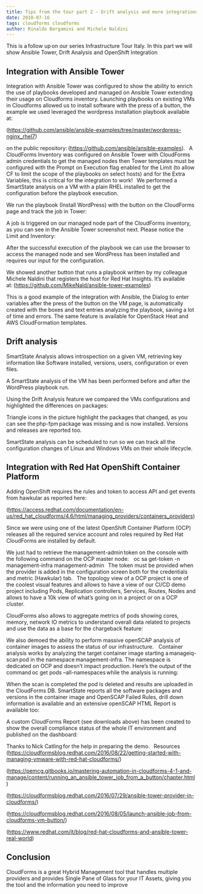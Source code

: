 ```yaml
---
title: Tips from the tour part 2 - Drift analysis and more integrations 
date: 2018-07-16
tags: cloudforms cloudforms
author: Rinaldo Bergamini and Michele Naldini
---
```


This is a follow up on our series Infrastructure Tour Italy. In this part we will show Ansible Tower, Drift Analysis and OpenShift Integration

## Integration with Ansible Tower ##

Integration with Ansible Tower was configured to show the ability to enrich the use of playbooks developed and managed on Ansible Tower extending their usage on Cloudforms inventory. Launching playbooks on existing VMs in Cloudforms allowed us to install software with the press of a button, the example we used leveraged the wordpress installation playbook available at:

(<https://github.com/ansible/ansible-examples/tree/master/wordpress-nginx_rhel7>)

on the public repository: (<https://github.com/ansible/ansible-examples>).
  
A CloudForms Inventory was configured on Ansible Tower with CloudForms admin credentials to get the managed nodes then Tower templates must be configured with the Prompt on Execution flag enabled for the Limit (to allow CF to limit the scope of the playbooks on select hosts) and for the Extra Variables, this is critical for the integration to work!
  
We performed a SmartState analysis on a VM with a plain RHEL installed to get the configuration before the playbook execution.

We run the playbook (Install WordPress) with the button on the CloudForms page and track the job in Tower:

A job is triggered on our managed node part of the CloudForms inventory, as you can see in the Ansible Tower screenshot next. Please notice the Limit and Inventory:

After the successful execution of the playbook we can use the browser to access the managed node and see WordPress has been installed and requires our input for the configuration.

We showed another button that runs a playbook written by my colleague Michele Naldini that registers the host for Red Hat Insights. It’s available at: (<https://github.com/MikeNald/ansible-tower-examples>)

This is a good example of the integration with Ansible, the Dialog to enter variables after the press of the button on the VM page, is automatically created with the boxes and text entries analyzing the playbook, saving a lot of time and errors. The same feature is available for OpenStack Heat and AWS CloudFormation templates.
  
## Drift analysis ##

SmartState Analysis allows introspection on a given VM, retrieving key information like Software installed, versions, users, configuration or even files.

A SmartState analysis of the VM has been performed before and after the WordPress playbook run.

Using the Drift Analysis feature we compared the VMs configurations and highlighted the differences on packages:

Triangle icons in the picture highlight the packages that changed, as you can see the php-fpm package was missing and is now installed. Versions and releases are reported too.

SmartState analysis can be scheduled to run so we can track all the configuration changes of Linux and Windows VMs on their whole lifecycle.

## Integration with Red Hat OpenShift Container Platform ##

Adding OpenShift requires the rules and token to access API and get events from hawkular as reported here:

(<https://access.redhat.com/documentation/en-us/red_hat_cloudforms/4.6/html/managing_providers/containers_providers>)

Since we were using one of the latest OpenShift Container Platform (OCP) releases all the required service account and roles required by Red Hat CloudForms are installed by default.

We just had to retrieve the management-admin token on the console with the following command on the OCP master node:  
  
oc sa get-token -n management-infra management-admin
  
The token must be provided when the provider is added in the configuration screen both for the credentials and metric (Hawkular) tab.
  
The topology view of a OCP project is one of the coolest visual features and allows to have a view of our CI/CD demo project including Pods, Replication controllers, Services, Routes, Nodes and allows to have a 10k view of what’s going on in a project or on a OCP cluster.

CloudForms also allows to aggregate metrics of pods showing cores, memory, network IO metrics to understand overall data related to projects and use the data as a base for the chargeback feature:

We also demoed the ability to perform massive openSCAP analysis of container images to assess the status of our infrastructure.  
  
Container analysis works by analyzing the target container image starting a manageiq-scan pod in the namespace management-infra. The namespace is dedicated on OCP and doesn’t impact production. Here’s the output of the command oc get pods –all-namespaces while the analysis is running:

When the scan is completed the pod is deleted and results are uploaded in the CloudForms DB. SmartState reports all the software packages and versions in the container image and OpenSCAP Failed Rules, drill down information is available and an extensive openSCAP HTML Report is available too:

A custom CloudForms Report (see downloads above) has been created to show the overall compliance status of the whole IT environment and published on the dashboard:

Thanks to Nick Catling for the help in preparing the demo.
  
Resources
(<https://cloudformsblog.redhat.com/2016/08/22/getting-started-with-managing-vmware-with-red-hat-cloudforms/>)

(<https://pemcg.gitbooks.io/mastering-automation-in-cloudforms-4-1-and-manage/content/running_an_ansible_tower_job_from_a_button/chapter.html>)

(<https://cloudformsblog.redhat.com/2016/07/29/ansible-tower-provider-in-cloudforms/>)

(<https://cloudformsblog.redhat.com/2016/08/05/launch-ansible-job-from-cloudforms-vm-button/>)

(<https://www.redhat.com/it/blog/red-hat-cloudforms-and-ansible-tower-real-world>)

## Conclusion ##

CloudForms is a great Hybrid Management tool that handles multiple providers and provides Single Pane of Glass for your IT Assets, giving you the tool and the information you need to improve  
